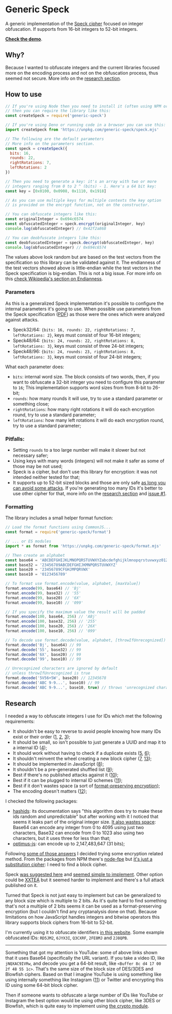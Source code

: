# Generic Speck

A generic implementation of the [Speck cipher](https://en.wikipedia.org/wiki/Speck_%28cipher%29) focused
on integer obfuscation. If supports from 16-bit integers to 52-bit integers.

[**Check the demo**](https://qgustavor.github.io/generic-speck/demo.html).

## Why?

Because I wanted to obfuscate integers and the current libraries focused more on the encoding process
and not on the obfuscation process, thus seemed not secure. More info on the [research section](#research).

## How to use

```javascript
// If you're using Node then you need to install it (often using NPM or yarn)
// then you can require the library like this:
const createSpeck = require('generic-speck')

// If you're using Deno or running code in a browser you can use this:
import createSpeck from 'https://unpkg.com/generic-speck/speck.mjs'

// The following are the default parameters
// More info on the parameters section.
const speck = createSpeck({
  bits: 16,
  rounds: 22,
  rightRotations: 7,
  leftRotations: 2
})

// Then you need to generate a key: it's an array with two or more
// integers ranging from 0 to 2 ^ (bits) - 1. Here's a 64 bit key:
const key = [0x0100, 0x0908, 0x1110, 0x1918]

// As you can use multiple keys for multiple contexts the key option
// is provided on the encrypt function, not on the constructor.

// You can obfuscate integers like this:
const originalInteger = 0x694c6574
const obfuscatedInteger = speck.encrypt(originalInteger, key)
console.log(obfuscatedInteger) // 0x42f2a868

// You can deobfuscate integers like this:
const deobfuscatedInteger = speck.decrypt(obfuscatedInteger, key)
console.log(obfuscatedInteger) // 0x694c6574
```

The values above look random but are based on the test vectors from the specification so this library can be validated against it. The endianness of the test vectors showed above is little-endian while the test vectors in the Speck specification is big-endian. This is not a big issue. For more info on this [check Wikipedia's section on Endianness](https://en.wikipedia.org/wiki/Speck_%28cipher%29#Endianness).

### Parameters

As this is a generalized Speck implementation it's possible to configure the internal parameters it's going to use. When possible use parameters from the Speck specification ([PDF](https://eprint.iacr.org/2013/404.pdf#page=17)) as those were the ones which were analyzed against attacks.

* Speck32/64: `{bits: 16, rounds: 22, rightRotations: 7, leftRotations: 2}`, keys must consist of four 16-bit integers;
* Speck48/64: `{bits: 24, rounds: 22, rightRotations: 8, leftRotations: 3}`, keys must consist of three 24-bit integers;
* Speck48/96: `{bits: 24, rounds: 23, rightRotations: 8, leftRotations: 3}`, keys must consist of four 24-bit integers;

What each parameter does:

* `bits`: internal word size. The block consists of two words, then, if you want to obfuscate a 32-bit integer you need to configure this parameter to `16`; This implementation supports word sizes from from 8-bit to 26-bit;
* `rounds`: how many rounds it will use, try to use a standard parameter or something close;
* `rightRotations`: how many right rotations it will do each encryption round, try to use a standard parameter;
* `leftRotations`: how many left rotations it will do each encryption round, try to use a standard parameter;

### Pitfalls:

* Setting `rounds` to a too large number will make it slower but not necessary safer;
* Using keys with many words (integers) will not make it safer as some of those may be not used;
* Speck is a cipher, but don't use this library for encryption: it was not intended neither tested for that;
* It supports up to 52-bit sized blocks and those are only safe [as long you can avoid some attacks](https://crypto.stackexchange.com/a/8570). If you're generating too many IDs it's better to use other cipher for that, more info on the [research section](#research) and [issue #1](https://github.com/qgustavor/generic-speck/issues/1).

### Formatting

The library includes a small helper format function:

```javascript
// Load the format functions using CommonJS...
const format = require('generic-speck/format')

// ... or ES modules
import * as format from 'https://unpkg.com/generic-speck/format.mjs'

// Then create an alphabet
const base64 = 'ABCDEFGHIJKLMNOPQRSTUVWXYZabcdefghijklmnopqrstuvwxyz0123456789+/'
const base32 = '23456789ABCDEFGHIJKMNPQRSTUVWXYZ'
const base20 = '23456789CFGHJMPQRVWX'
const base10 = '0123456789'

// To format use format.encode(value, alphabet, [maxValue])
format.encode(99, base64) // 'Bj'
format.encode(99, base32) // '55'
format.encode(99, base20) // '6X'
format.encode(99, base10) // '099'

// If you specify the maximum value the result will be padded
format.encode(100, base64, 256) // 'ABj'
format.encode(100, base32, 256) // '255'
format.encode(100, base20, 256) // '26X'
format.encode(100, base10, 256) // '099'

// To decode use format.decode(value, alphabet, [throwIfUnrecognized])
format.decode('Bj', base64) // 99
format.decode('55', base32) // 99
format.decode('6X', base20) // 99
format.decode('99', base10) // 99

// Unrecognized characters are ignored by default
// unless throwIfUnrecognized is true
format.decode('5V56+5W', base20) // 12345678
format.decode('ABC 9-9...', base10) // 99
format.decode('ABC 9-9...', base10, true) // throws 'unrecognized character'
```

## Research

I needed a way to obfuscate integers I use for IDs which met the following requirements:

* It shouldn't be easy to reverse to avoid people knowing how many IDs exist or their order ([1], [2], [3]);
* It should be small, so isn't possible to just generate a UUID and map it to a internal ID ([4]);
* It should work without having to check if a duplicate exists ([5], [6]);
* It shouldn't reinvent the wheel creating a new block cipher ([7], [13]);
* It should be implemented in JavaScript ([8]);
* It shouldn't be a pre-generated shuffled list ([9]);
* Best if there's no published attacks against it ([10]);
* Best if it can be plugged to internal ID schemes ([11]);
* Best if it don't wastes space (a sort of [format-preserving encryption]);
* The encoding doesn't matters ([12]);

I checked the following packages:

* [hashids](https://www.npmjs.com/package/hashids): its documentation says "this algorithm does try to make these ids random and unpredictable" but after working with it I noticed that seems it leaks part of the original integer size. [It also wastes space](https://runkit.com/embed/o4nhrey4e7mj): Base64 can encode any integer from 0 to 4095 using just two characters, Base32 can encode from 0 to 1023 also using two characters, but it uses three for less than that;
* [optimus-js](https://www.npmjs.com/package/optimus-js): can encode up to 2,147,483,647 (31 bits);

Following [some of those answers](https://stackoverflow.com/q/8554286) I decided trying some encryption related method. From the packages from NPM there's [node-fpe](https://www.npmjs.com/package/node-fpe) but [it's just a substitution cipher](https://runkit.com/embed/41ramg6ejgz0): I need to find a block cipher.

Speck [was suggested here](https://stackoverflow.com/a/8554984) and [seemed simple to implement](https://en.wikipedia.org/wiki/Speck_(cipher)#Reference_code). Other option could be [XXTEA](https://en.wikipedia.org/wiki/XXTEA) but it seemed harder to implement and there's a full attack published on it.

Turned that Speck is not just easy to implement but can be generalized to any block size which is multiple to 2 bits. As it's quite hard to find something that's not a multiple of 2 bits seems it can be used as a format-preserving encryption (but I couldn't find any cryptanalysis done on that). Because limitations on how JavaScript handles integers and bitwise operators this library supports block ciphers from 16-bit to 52-bit.

I'm currently using it to obfuscate identifiers [in this website](https://erros-da-cr.neocities.org/en/). Some example obfuscated IDs: `RD5JM2`, `6JYX3I`, `Q3CXRF`, `2FE8MJ` and `2J8QPB`.

----

Something that got my attention is YouTube: some of above links shown that it uses Base64 (specifically the URL variant). If you take a video ID, like `jNQXAC9IVRw`, and decode you get a 64-bit result, like `<Buffer 8c d4 17 00 2f 48 55 1c>`. That's the same size of the block size of DES/3DES and Blowfish ciphers. Based on that I imagine YouTube is using something like using internally something like Instagram ([11]) or Twitter and encrypting this ID using some 64-bit block cipher.

Then if someone wants to obfuscate a large number of IDs like YouTube or Instagram the best option would be using other block cipher, like 3DES or Blowfish, which is quite easy to implement using [the crypto module](https://nodejs.org/api/crypto.html).

[1]: https://stackoverflow.com/a/13868480
[2]: https://blog.codinghorror.com/url-shortening-hashes-in-practice/
[3]: http://kvz.io/blog/2009/06/10/create-short-ids-with-php-like-youtube-or-tinyurl/
[4]: https://stackoverflow.com/a/3034927
[5]: https://stackoverflow.com/a/3034987
[6]: https://stackoverflow.com/a/3034959
[7]: https://stackoverflow.com/q/9551091
[8]: https://stackoverflow.com/a/12590064
[9]: https://stackoverflow.com/a/3627139
[10]: http://carnage.github.io/2015/08/cryptanalysis-of-hashids
[11]: https://instagram-engineering.com/sharding-ids-at-instagram-1cf5a71e5a5c
[format-preserving encryption]: https://en.wikipedia.org/wiki/Format-preserving_encryption
[12]: https://stackoverflow.com/a/42104974
[13]: https://stackoverflow.com/a/8555047
